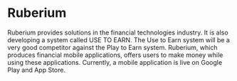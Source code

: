 # Ruberium

Ruberium provides solutions in the financial technologies industry. It is also developing a system called USE TO EARN. The Use to Earn system will be a very good competitor against the Play to Earn system. Ruberium, which produces financial mobile applications, offers users to make money while using these applications. Currently, a mobile application is live on Google Play and App Store.
